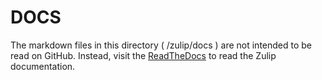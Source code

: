 # DOCS

The markdown files in this directory ( /zulip/docs ) are not intended to be read on GitHub. Instead,
visit the [ReadTheDocs](https://zulip.readthedocs.io/en/latest/index.html#) to read the Zulip documentation.
